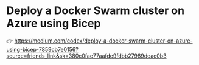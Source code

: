 # Deploy a Docker Swarm cluster on Azure using Bicep

👉 https://medium.com/codex/deploy-a-docker-swarm-cluster-on-azure-using-bicep-7859cb7e0156?source=friends_link&sk=380c0fae77aafde9fdbb27989deac0b3
